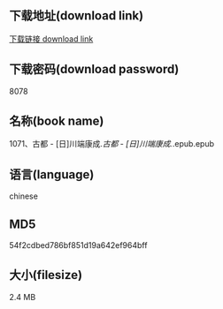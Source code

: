 ## 下载地址(download link)
[下载链接 download link](https://voluble-croquembouche-d321dc.netlify.app/?s=1071%E3%80%81%E5%8F%A4%E9%83%BD+-+%5B%E6%97%A5%5D%E5%B7%9D%E7%AB%AF%E5%BA%B7%E6%88%90._%E5%8F%A4%E9%83%BD+-+%5B%E6%97%A5%5D%E5%B7%9D%E7%AB%AF%E5%BA%B7%E6%88%90._.epub)

## 下载密码(download password)
8078

## 名称(book name)
1071、古都 - [日]川端康成._古都 - [日]川端康成._.epub.epub

## 语言(language)
chinese

## MD5
54f2cdbed786bf851d19a642ef964bff

## 大小(filesize)
2.4 MB
